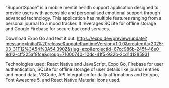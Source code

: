 “SupportSpace” is a mobile mental health support application designed to provide users with accessible and personalised emotional support through advanced technology.
This application has multiple features ranging from a personal journal to a mood tracker. It leverages SQLite for offline storage and Google Firebase for secure backend services.

Download Expo Go and test it out:
https://expo.dev/preview/update?message=Initial%20release&updateRuntimeVersion=1.0.0&createdAt=2025-03-31T12%3A54%3A54.390Z&slug=exp&projectId=67cc986b-245f-46e0-9d12-cff225af8fce&group=71000740-10dc-41f5-932b-2cd1d1285931

Technologies used: 
React Native and JavaScript, 
Expo Go,
Firebase for user authentication,
SQLite for offline storage of user details like journal entries and mood data, 
VSCode,
API Integration for daily affirmations and
Entypo, Font Awesome 5, and React Native Material icons used.
